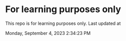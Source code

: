 # For learning purposes only
This repo is for learning purposes only.
Last updated at

Monday, September 4, 2023 2:34:23 PM

